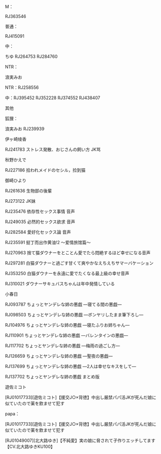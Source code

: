 



M：

RJ363546



普通：

RJ415091



中：

ちゆ RJ264753 RJ284760





NTR：







浪実みお

NTR：RJ258556

中：RJ395452 RJ352228 RJ374552 RJ438407



其他

狐狸：

浪実みお RJ239939



伊ヶ崎绫香

RJ241783 ストレス発散、おじさんの飼い方 JK骂



秋野かえで

RJ227186 拾われメイドのセシル，捡到猫



御崎ひより

RJ261636 生物部の後輩

RJ273122 JK妹

RJ235476 依存性セックス事情 音声

RJ249035 必然的セックス欲求 音声

RJ282584 愛好化セックス論 音声

RJ235591 挺丁而出作黄油!2 ～爱情旅馆篇～

RJ270963 捨て猫ダウナーをとことん愛でたら悶絶するほど幸せになる音声

RJ297281 白猫ダウナーと過ごす甘くて爽やかなえちえちサマーバケーション

RJ353250 白猫ダウナーを永遠に愛でたくなる最上級の幸せ音声

RJ310021 ダウナーサキュバスちゃんは年中発情している



小春日

RJ093787 ちょっとヤンデレな姉の悪戯 —寝てる間の悪戯—

RJ098503 ちょっとヤンデレな姉の悪戯 —ボンヤリしたまま筆下ろし—

RJ104976 ちょっとヤンデレな姉の悪戯 —寝たふりお姉ちゃん—

RJ110901 ちょっとヤンデレな姉の悪戯 —バレンタインの悪戯—

RJ117702 ちょっとヤンデレな姉の悪戯 ―梅雨の過ごし方―

RJ126659 ちょっとヤンデレな姉の悪戯 ―聖夜の悪戯―

RJ137699 ちょっとヤンデレな姉の悪戯 ―2人は幸せなキスをして―

RJ137702 ちょっとヤンデレな姉の悪戯 まとめ版



遊佐ミコト

[RJ01017733][遊佐ミコト]【援交J○×背徳】中出し厳禁パパ活JKが死んだ娘に似ていたので薬を飲ませて犯す



papa：

[RJ01017733][遊佐ミコト]【援交J○×背徳】中出し厳禁パパ活JKが死んだ娘に似ていたので薬を飲ませて犯す

[RJ01049007][北大路ゆき]【不純愛】実の娘に脅されて子作りエッチしてます【CV.北大路ゆきKU100】